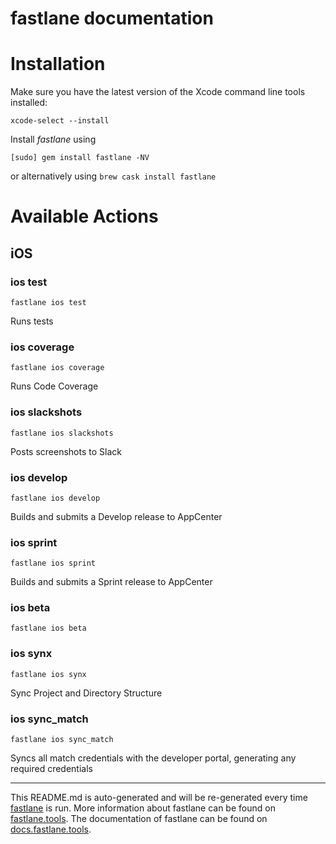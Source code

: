 fastlane documentation
================
# Installation

Make sure you have the latest version of the Xcode command line tools installed:

```
xcode-select --install
```

Install _fastlane_ using
```
[sudo] gem install fastlane -NV
```
or alternatively using `brew cask install fastlane`

# Available Actions
## iOS
### ios test
```
fastlane ios test
```
Runs tests
### ios coverage
```
fastlane ios coverage
```
Runs Code Coverage
### ios slackshots
```
fastlane ios slackshots
```
Posts screenshots to Slack
### ios develop
```
fastlane ios develop
```
Builds and submits a Develop release to AppCenter
### ios sprint
```
fastlane ios sprint
```
Builds and submits a Sprint release to AppCenter
### ios beta
```
fastlane ios beta
```

### ios synx
```
fastlane ios synx
```
Sync Project and Directory Structure
### ios sync_match
```
fastlane ios sync_match
```
Syncs all match credentials with the developer portal, generating any required credentials

----

This README.md is auto-generated and will be re-generated every time [fastlane](https://fastlane.tools) is run.
More information about fastlane can be found on [fastlane.tools](https://fastlane.tools).
The documentation of fastlane can be found on [docs.fastlane.tools](https://docs.fastlane.tools).
